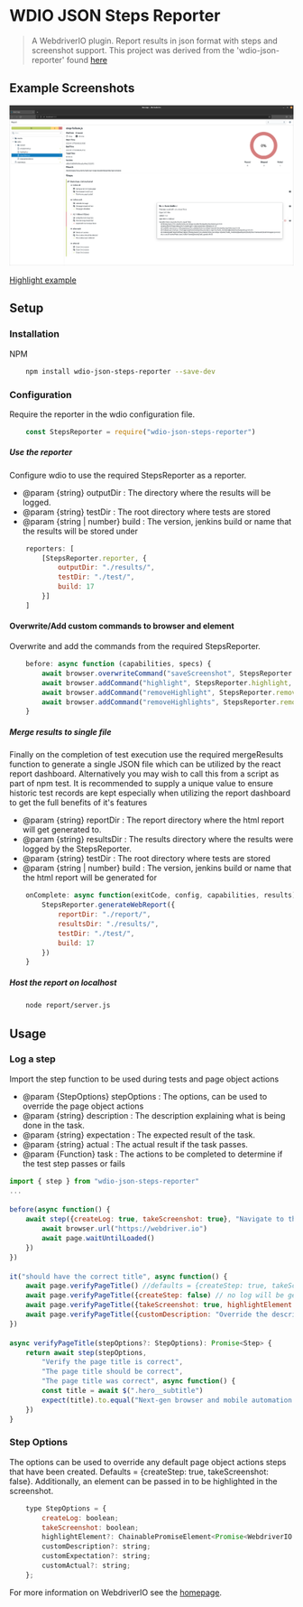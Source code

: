 # WDIO JSON Steps Reporter

> A WebdriverIO plugin. Report results in json format with steps and screenshot support.
> This project was derived from the 'wdio-json-reporter' found [here](https://github.com/fijijavis/wdio-json-reporter)

## Example Screenshots


<img src="https://raw.githubusercontent.com/James-McConaghy/wdio-json-steps-reporter/master/example-dashboard.png" width="900"/>

[Highlight example](https://raw.githubusercontent.com/James-McConaghy/wdio-json-steps-reporter/master/example-highlight.png)


## Setup

### Installation

NPM
```bash
    npm install wdio-json-steps-reporter --save-dev
```


### Configuration

Require the reporter in the wdio configuration file. 
```javascript
    const StepsReporter = require("wdio-json-steps-reporter")
```

##### Use the reporter
Configure wdio to use the required StepsReporter as a reporter.
* @param {string} outputDir : The directory where the results will be logged. 
* @param {string} testDir : The root directory where tests are stored 
* @param {string | number} build : The version, jenkins build or name that the results will be stored under 
```javascript
    reporters: [
        [StepsReporter.reporter, {
            outputDir: "./results/",
            testDir: "./test/",
            build: 17
        }]
    ]
```

#### Overwrite/Add custom commands to browser and element
Overwrite and add the commands from the required StepsReporter.
```javascript
    before: async function (capabilities, specs) {
        await browser.overwriteCommand("saveScreenshot", StepsReporter.saveScreenshot)
        await browser.addCommand("highlight", StepsReporter.highlight, true)
        await browser.addCommand("removeHighlight", StepsReporter.removeHighlight, true)
        await browser.addCommand("removeHighlights", StepsReporter.removeHighlights)
    }
```

##### Merge results to single file
Finally on the completion of test execution use the required mergeResults function to generate a single JSON file which can be utilized by the react report dashboard. Alternatively you may wish to call this from a script as part of npm test. It is recommended to supply a unique value to ensure historic test records are kept especially 
when utilizing the report dashboard to get the full benefits of it's features
* @param {string} reportDir : The report directory where the html report will get generated to. 
* @param {string} resultsDir : The results directory where the results were logged by the StepsReporter. 
* @param {string} testDir : The root directory where tests are stored 
* @param {string | number} build : The version, jenkins build or name that the html report will be generated for
```javascript
    onComplete: async function(exitCode, config, capabilities, results) {
        StepsReporter.generateWebReport({
            reportDir: "./report/",
            resultsDir: "./results/",
            testDir: "./test/",
            build: 17
        })
    }
```

##### Host the report on localhost
```bash
    node report/server.js
```


## Usage

### Log a step
Import the step function to be used during tests and page object actions
* @param {StepOptions} stepOptions : The options, can be used to override the page object actions 
* @param {string} description : The description explaining what is being done in the task.
* @param {string} expectation : The expected result of the task.
* @param {string} actual : The actual result if the task passes.
* @param {Function} task : The actions to be completed to determine if the test step passes or fails
```javascript
import { step } from "wdio-json-steps-reporter"
...

before(async function() {
    await step({createLog: true, takeScreenshot: true}, "Navigate to the Home page", "Home page should load", "The Home page loaded", async function() {
        await browser.url("https://webdriver.io")
        await page.waitUntilLoaded()
    })
})

it("should have the correct title", async function() {
    await page.verifyPageTitle() //defaults = {createStep: true, takeScreenshot: false}
    await page.verifyPageTitle({createStep: false) // no log will be generated in the report, the tasks will still be executed
    await page.verifyPageTitle({takeScreenshot: true, highlightElement: $(".hero__subtitle")}) //fullpage screenshot, highlighting the title element
    await page.verifyPageTitle({customDescription: "Override the description", customExpectation: "Override the expectation"}))
})

async verifyPageTitle(stepOptions?: StepOptions): Promise<Step> {
    return await step(stepOptions, 
        "Verify the page title is correct",
        "The page title should be correct",
        "The page title was correct", async function() {
        const title = await $(".hero__subtitle")
        expect(title).to.equal("Next-gen browser and mobile automation test framework for Node.js")
    })
}
```

### Step Options
The options can be used to override any default page object actions steps that have been created. Defaults = {createStep: true, takeScreenshot: false}.
Additionally, an element can be passed in to be highlighted in the screenshot.
```javascript
    type StepOptions = {
        createLog: boolean;
        takeScreenshot: boolean;
        highlightElement?: ChainablePromiseElement<Promise<WebdriverIO.Element>>;
        customDescription?: string;
        customExpectation?: string;
        customActual?: string;
    };
```

For more information on WebdriverIO see the [homepage](http://webdriver.io).